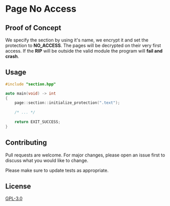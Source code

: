 # Page No Access

## Proof of Concept
We specify the section by using it's name, we encrypt it and set the protection to **NO_ACCESS**. The pages will be decrypted on their very first access. If the **RIP** will be outside the valid module the program will **fail and crash**.

## Usage

```cpp
#include "section.hpp"

auto main(void) -> int
{
    page::section::initialize_protection(".text");
    
    /* ... */
    
    return EXIT_SUCCESS;
}
```

## Contributing
Pull requests are welcome. For major changes, please open an issue first to discuss what you would like to change.

Please make sure to update tests as appropriate.

## License
[GPL-3.0](https://choosealicense.com/licenses/gpl-3.0/)
